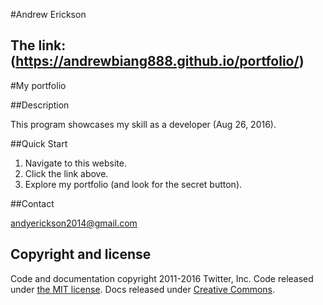 #Andrew Erickson

## The link: (https://andrewbiang888.github.io/portfolio/)

#My portfolio

##Description

This program showcases my skill as a developer (Aug 26, 2016).

##Quick Start

1. Navigate to this website.
2. Click the link above.
3. Explore my portfolio (and look for the secret button).

##Contact

andyerickson2014@gmail.com

## Copyright and license

Code and documentation copyright 2011-2016 Twitter, Inc. Code released under [the MIT license](https://github.com/twbs/bootstrap/blob/master/LICENSE). Docs released under [Creative Commons](https://github.com/twbs/bootstrap/blob/master/docs/LICENSE).
